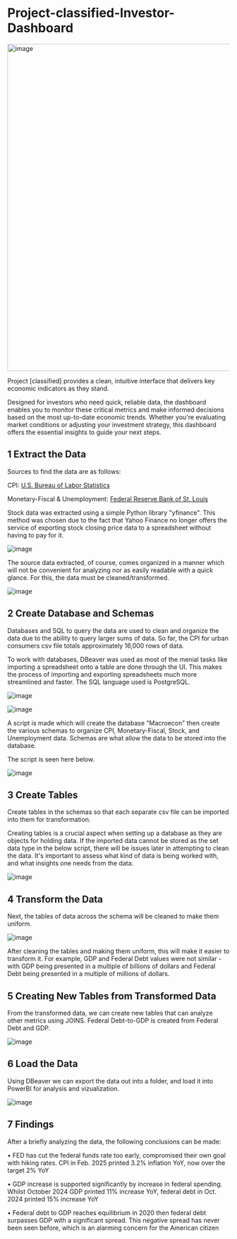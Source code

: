 # Project-classified-Investor-Dashboard

<img width="1302" height="740" alt="image" src="https://github.com/user-attachments/assets/069826bf-7aa8-46f9-8a51-8df119e98978" />

Project [classified] provides a clean, intuitive interface that delivers key economic indicators as they stand.

Designed for investors who need quick, reliable data, the dashboard enables you to monitor these critical metrics and make informed decisions based on the most up-to-date economic trends. Whether you're evaluating market conditions or adjusting your investment strategy, this dashboard offers the essential insights to guide your next steps.

## 1 Extract the Data

Sources to find the data are as follows:

CPI: [U.S. Bureau of Labor Statistics](https://www.bls.gov/cpi/data.htm)

Monetary-Fiscal & Unemployment: [Federal Reserve Bank of St. Louis](https://fred.stlouisfed.org/) 

Stock data was extracted using a simple Python library "yfinance". This method was chosen due to the fact that Yahoo Finance no longer offers the service of exporting stock closing price data to a spreadsheet without having to pay for it.

![image](https://github.com/user-attachments/assets/35cb7f7b-a8c4-45f8-b6a2-c929b8e725f8)

The source data extracted, of course, comes organized in a manner which will not be convenient for analyzing nor as easily readable with a quick glance. For this, the data must be cleaned/transformed.

![image](https://github.com/user-attachments/assets/e0cd3d35-0a2b-4271-b78a-16d81c8f008d)

## 2 Create Database and Schemas

Databases and SQL to query the data are used to clean and organize the data due to the ability to query larger sums of data. So far, the CPI for urban consumers csv file totals approximately 16,000 rows of data. 

To work with databases, DBeaver was used as most of the menial tasks like importing a spreadsheet onto a table are done through the UI. This makes the process of importing and exporting spreadsheets much more streamlined and faster. The SQL language used is PostgreSQL.

![image](https://github.com/user-attachments/assets/1c4e7473-b815-4a0b-bad9-2ba2a781e791)

![image](https://github.com/user-attachments/assets/bc8dd862-32d9-48f9-8c93-ca4332da5616)

A script is made which will create the database "Macroecon" then create the various schemas to organize CPI, Monetary-Fiscal, Stock, and Unemployment data. Schemas are what allow the data to be stored into the database.

The script is seen here below.

![image](https://github.com/user-attachments/assets/4a952d2f-df9b-4731-8f9f-98899dbd4924)

## 3 Create Tables

Create tables in the schemas so that each separate csv file can be imported into them for transformation. 

Creating tables is a crucial aspect when setting up a database as they are objects for holding data. If the imported data cannot be stored as the set data type in the below script, there will be issues later in attempting to clean the data. It's important to assess what kind of data is being worked with, and what insights one needs from the data. 

![image](https://github.com/user-attachments/assets/935613c6-8409-4659-a394-6aaa63f7938b)

## 4 Transform the Data

Next, the tables of data across the schema will be cleaned to make them uniform. 

![image](https://github.com/user-attachments/assets/3adaebfe-5c6c-431f-9442-1bc072d6b044)

After cleaning the tables and making them uniform, this will make it easier to transform it. For example, GDP and Federal Debt values were not similar - with GDP being presented in a multiple of billions of dollars and Federal Debt being presented in a multiple of millions of dollars. 

## 5 Creating New Tables from Transformed Data

From the transformed data, we can create new tables that can analyze other metrics using JOINS. Federal Debt-to-GDP is created from Federal Debt and GDP.

![image](https://github.com/user-attachments/assets/6e0fdabe-0a7b-41df-8ba0-da3405e54435)

## 6 Load the Data

Using DBeaver we can export the data out into a folder, and load it into PowerBI for analysis and vizualization. 

![image](https://github.com/user-attachments/assets/3e9f0254-fa0f-4b40-b9d0-97b22b198517)

## 7 Findings

After a briefly analyzing the data, the following conclusions can be made:

•	FED has cut the federal funds rate too early, compromised their own goal with hiking rates. CPI in Feb. 2025 printed 3.2% inflation YoY, now over the target 2% YoY 

•	GDP increase is supported significantly by increase in federal spending. Whilst October 2024 GDP printed 11% increase YoY, federal debt in Oct. 2024 printed 15% increase YoY

•	Federal debt to GDP reaches equilibrium in 2020 then federal debt surpasses GDP with a significant spread. This negative spread has never been seen before, which is an alarming concern for the American citizen














